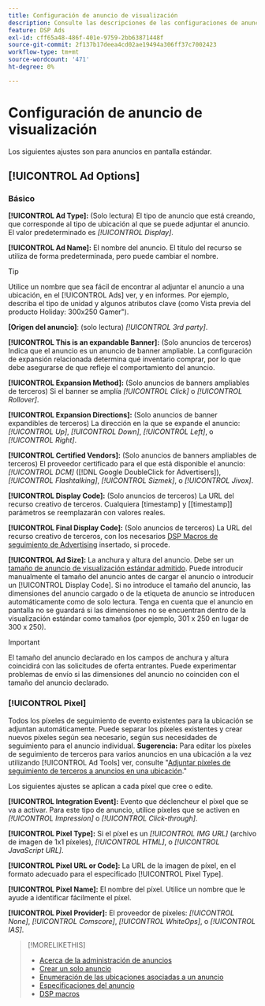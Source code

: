 ```yaml
---
title: Configuración de anuncio de visualización
description: Consulte las descripciones de las configuraciones de anuncios disponibles para los anuncios en pantalla.
feature: DSP Ads
exl-id: cff65a48-486f-401e-9759-2bb63871448f
source-git-commit: 2f137b17deea4cd02ae19494a306ff37c7002423
workflow-type: tm+mt
source-wordcount: '471'
ht-degree: 0%

---
```


# Configuración de anuncio de visualización

Los siguientes ajustes son para anuncios en pantalla estándar.

## [!UICONTROL Ad Options]

### Básico

**[!UICONTROL Ad Type]:** (Solo lectura) El tipo de anuncio que está creando, que corresponde al tipo de ubicación al que se puede adjuntar el anuncio. El valor predeterminado es *[!UICONTROL Display]*.

**[!UICONTROL Ad Name]:** El nombre del anuncio. El título del recurso se utiliza de forma predeterminada, pero puede cambiar el nombre.

>[!TIP]
>
> Utilice un nombre que sea fácil de encontrar al adjuntar el anuncio a una ubicación, en el [!UICONTROL Ads] ver, y en informes. Por ejemplo, describa el tipo de unidad y algunos atributos clave (como Vista previa del producto Holiday: 300x250 Gamer&quot;).

**\[Origen del anuncio\]**: (solo lectura) *[!UICONTROL 3rd party]*.

**[!UICONTROL This is an expandable Banner]:** (Solo anuncios de terceros) Indica que el anuncio es un anuncio de banner ampliable. La configuración de expansión relacionada determina qué inventario comprar, por lo que debe asegurarse de que refleje el comportamiento del anuncio.

**[!UICONTROL Expansion Method]:** (Solo anuncios de banners ampliables de terceros) Si el banner se amplía *[!UICONTROL Click]* o *[!UICONTROL Rollover]*.

**[!UICONTROL Expansion Directions]:** (Solo anuncios de banner expandibles de terceros) La dirección en la que se expande el anuncio: *[!UICONTROL Up]*, *[!UICONTROL Down]*, *[!UICONTROL Left]*, o *[!UICONTROL Right]*.

**[!UICONTROL Certified Vendors]:** (Solo anuncios de banners ampliables de terceros) El proveedor certificado para el que está disponible el anuncio: *[!UICONTROL DCM]* ([!DNL Google DoubleClick for Advertisers]), *[!UICONTROL Flashtalking]*, *[!UICONTROL Sizmek]*, o *[!UICONTROL Jivox]*.

**[!UICONTROL Display Code]:** (Solo anuncios de terceros) La URL del recurso creativo de terceros. Cualquiera [timestamp] y [[timestamp]] parámetros se reemplazarán con valores reales.

**[!UICONTROL Final Display Code]:** (Solo anuncios de terceros) La URL del recurso creativo de terceros, con los necesarios [DSP Macros de seguimiento de Advertising](/help/dsp/campaign-management/macros.md) insertado, si procede.

**[!UICONTROL Ad Size]:** La anchura y altura del anuncio. Debe ser un [tamaño de anuncio de visualización estándar admitido](ad-specs.md). Puede introducir manualmente el tamaño del anuncio antes de cargar el anuncio o introducir un [!UICONTROL Display Code]. Si no introduce el tamaño del anuncio, las dimensiones del anuncio cargado o de la etiqueta de anuncio se introducen automáticamente como de solo lectura. Tenga en cuenta que el anuncio en pantalla no se guardará si las dimensiones no se encuentran dentro de la visualización estándar como tamaños (por ejemplo, 301 x 250 en lugar de 300 x 250).

>[!IMPORTANT]
>
> El tamaño del anuncio declarado en los campos de anchura y altura coincidirá con las solicitudes de oferta entrantes. Puede experimentar problemas de envío si las dimensiones del anuncio no coinciden con el tamaño del anuncio declarado.

### [!UICONTROL Pixel]

Todos los píxeles de seguimiento de evento existentes para la ubicación se adjuntan automáticamente. Puede separar los píxeles existentes y crear nuevos píxeles según sea necesario, según sus necesidades de seguimiento para el anuncio individual. **Sugerencia:** Para editar los píxeles de seguimiento de terceros para varios anuncios en una ubicación a la vez utilizando [!UICONTROL Ad Tools] ver, consulte &quot;[Adjuntar píxeles de seguimiento de terceros a anuncios en una ubicación](/help/dsp/campaign-management/ads/ad-attach-to-placement.md#attach-pixels-ads).&quot;

Los siguientes ajustes se aplican a cada píxel que cree o edite.

**[!UICONTROL Integration Event]:** Evento que déclencheur el píxel que se va a activar. Para este tipo de anuncio, utilice píxeles que se activen en *[!UICONTROL Impression]* o *[!UICONTROL Click-through]*.

**[!UICONTROL Pixel Type]:** Si el píxel es un *[!UICONTROL IMG URL]* (archivo de imagen de 1x1 píxeles), *[!UICONTROL HTML]*, o *[!UICONTROL JavaScript URL]*.

**[!UICONTROL Pixel URL or Code]:** La URL de la imagen de píxel, en el formato adecuado para el especificado [!UICONTROL Pixel Type].

**[!UICONTROL Pixel Name]:** El nombre del píxel. Utilice un nombre que le ayude a identificar fácilmente el píxel.

**[!UICONTROL Pixel Provider]:** El proveedor de píxeles: *[!UICONTROL None]*, *[!UICONTROL Comscore]*, *[!UICONTROL WhiteOps]*, o *[!UICONTROL IAS]*.

>[!MORELIKETHIS]
>
>* [Acerca de la administración de anuncios](ad-about.md)
>* [Crear un solo anuncio](ad-create.md)
>* [Enumeración de las ubicaciones asociadas a un anuncio](ad-list-placements.md)
>* [Especificaciones del anuncio](ad-specs.md)
>* [DSP macros](/help/dsp/campaign-management/macros.md)
